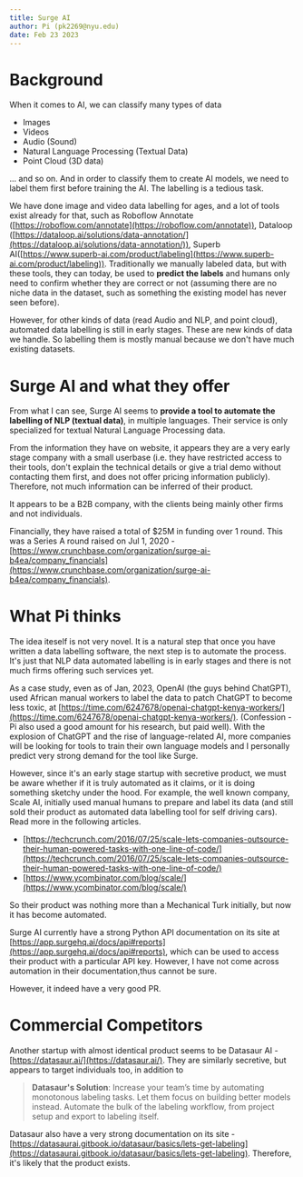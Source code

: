 ```yaml
---
title: Surge AI
author: Pi (pk2269@nyu.edu)
date: Feb 23 2023
---
```


# Background

When it comes to AI, we can classify many types of data

- Images
- Videos
- Audio (Sound)
- Natural Language Processing (Textual Data)
- Point Cloud (3D data)

... and so on. And in order to classify them to create AI models, we need to label them first before training the AI. The labelling is a tedious task.

We have done image and video data labelling for ages, and a lot of tools exist already for that, such as Roboflow Annotate ([https://roboflow.com/annotate](https://roboflow.com/annotate)), Dataloop ([https://dataloop.ai/solutions/data-annotation/](https://dataloop.ai/solutions/data-annotation/)), Superb AI([https://www.superb-ai.com/product/labeling](https://www.superb-ai.com/product/labeling)). Traditionally we manually labeled data, but with these tools, they can today, be used to **predict the labels** and humans only need to confirm whether they are correct or not (assuming there are no niche data in the dataset, such as something the existing model has never seen before).


However, for other kinds of data (read Audio and NLP, and point cloud), automated data labelling is still in early stages. These are new kinds of data we handle. So labelling them is mostly manual because we don't have much existing datasets.


# Surge AI and what they offer

From what I can see, Surge AI seems to **provide a tool to automate the labelling of NLP (textual data)**, in multiple languages. Their service is only specialized for textual Natural Language Processing data. 

From the information they have on website, it appears they are a very early stage company with a small userbase (i.e. they have restricted access to their tools, don't explain the technical details or give a trial demo without contacting them first, and does not offer pricing information publicly). Therefore, not much information can be inferred of their product.

It appears to be a B2B company, with the clients being mainly other firms and not individuals.

Financially, they have  raised a total of $25M in funding over 1 round. This was a Series A round raised on Jul 1, 2020 - [https://www.crunchbase.com/organization/surge-ai-b4ea/company_financials](https://www.crunchbase.com/organization/surge-ai-b4ea/company_financials).

# What Pi thinks

The idea iteself is not very novel. It is a natural step that once you have written a data labelling software, the next step is to automate the process. It's just that NLP data automated labelling is in early stages and there is not much firms offering such services yet. 

As a case study, even as of Jan, 2023, OpenAI (the guys behind ChatGPT), used African manual workers to label the data to patch ChatGPT to become less toxic, at [https://time.com/6247678/openai-chatgpt-kenya-workers/](https://time.com/6247678/openai-chatgpt-kenya-workers/). (Confession - Pi also used a good amount for his research, but paid well). With the explosion of ChatGPT and the rise of language-related AI, more companies will be looking for tools to train their own language models and I personally predict very strong demand for the tool like Surge.

However, since it's an early stage startup with secretive product, we must be aware whether if it is truly automated as it claims, or it is doing something sketchy under the hood. For example, the well known company, Scale AI, initially used manual humans to prepare and label its data (and still sold their product as automated data labelling tool for self driving cars). Read more in the following articles.

- [https://techcrunch.com/2016/07/25/scale-lets-companies-outsource-their-human-powered-tasks-with-one-line-of-code/](https://techcrunch.com/2016/07/25/scale-lets-companies-outsource-their-human-powered-tasks-with-one-line-of-code/)
- [https://www.ycombinator.com/blog/scale/](https://www.ycombinator.com/blog/scale/)

So their product was nothing more than a Mechanical Turk initially, but now it has become automated.

Surge AI currently have a strong Python API documentation on its site at [https://app.surgehq.ai/docs/api#reports](https://app.surgehq.ai/docs/api#reports), which can be used to access their product with a particular API key. However, I have not come across automation in their documentation,thus cannot be sure. 

However, it indeed have a very good PR.

# Commercial Competitors

Another startup with almost identical product seems to be Datasaur AI - [https://datasaur.ai/](https://datasaur.ai/). They are similarly secretive, but appears to target individuals too, in addition to 

> **Datasaur's Solution**: Increase your team’s time by automating monotonous labeling tasks. Let them focus on building better models instead. Automate the bulk of the labeling workflow, from project setup and export to labeling itself.

Datasaur also have a very strong documentation on its site - [https://datasaurai.gitbook.io/datasaur/basics/lets-get-labeling](https://datasaurai.gitbook.io/datasaur/basics/lets-get-labeling). Therefore, it's likely that the product exists.




